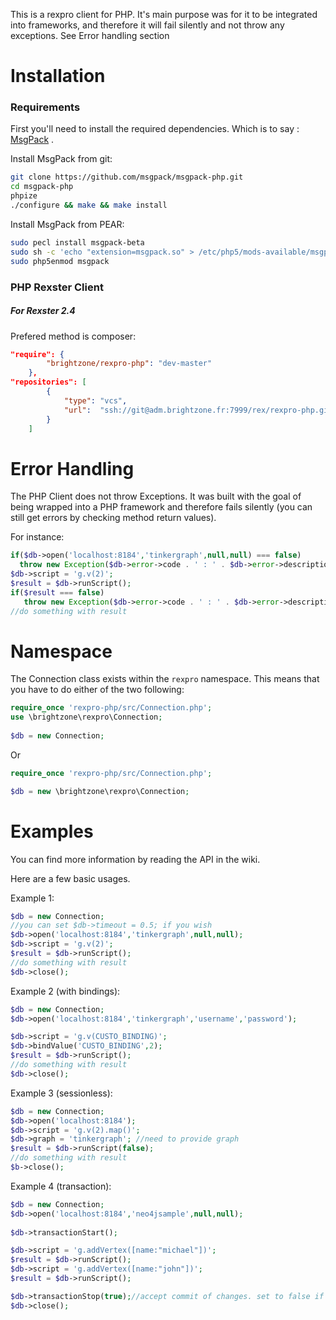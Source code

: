 This is a rexpro client for PHP. It's main purpose was for it to be integrated into frameworks, and therefore it will fail silently and not throw any exceptions. See Error handling section 


Installation
============

### Requirements


First you'll need to install the required dependencies. Which is to say : [MsgPack](http://msgpack.org/) .

Install MsgPack from git:

```bash
git clone https://github.com/msgpack/msgpack-php.git
cd msgpack-php
phpize
./configure && make && make install
```

Install MsgPack from PEAR:

```bash
sudo pecl install msgpack-beta
sudo sh -c 'echo "extension=msgpack.so" > /etc/php5/mods-available/msgpack.ini'
sudo php5enmod msgpack
```

### PHP Rexster Client

##### For Rexster 2.4

Prefered method is composer:

```json
"require": {
		"brightzone/rexpro-php": "dev-master"
	},
"repositories": [
        {
            "type": "vcs",
            "url":  "ssh://git@adm.brightzone.fr:7999/rex/rexpro-php.git"
        }
    ]
```


Error Handling
==============

The PHP Client does not throw Exceptions. It was built with the goal of being wrapped into a PHP framework and therefore fails silently (you can still get errors by checking method return values).

For instance:

```php
if($db->open('localhost:8184','tinkergraph',null,null) === false)
  throw new Exception($db->error->code . ' : ' . $db->error->description);
$db->script = 'g.v(2)';
$result = $db->runScript();
if($result === false)
   throw new Exception($db->error->code . ' : ' . $db->error->description);
//do something with result
```

Namespace
=========

The Connection class exists within the `rexpro` namespace. This means that you have to do either of the two following:

```php
require_once 'rexpro-php/src/Connection.php';
use \brightzone\rexpro\Connection;
 
$db = new Connection;
```

Or

```php
require_once 'rexpro-php/src/Connection.php';

$db = new \brightzone\rexpro\Connection;
```

Examples
========

You can find more information by reading the API in the wiki. 

Here are a few basic usages.

Example 1:

```php
$db = new Connection;
//you can set $db->timeout = 0.5; if you wish
$db->open('localhost:8184','tinkergraph',null,null);
$db->script = 'g.v(2)';
$result = $db->runScript();
//do something with result
$db->close();
```

Example 2 (with bindings):

```php
$db = new Connection;
$db->open('localhost:8184','tinkergraph','username','password');

$db->script = 'g.v(CUSTO_BINDING)';
$db->bindValue('CUSTO_BINDING',2);
$result = $db->runScript();
//do something with result
$db->close();
```

Example 3 (sessionless):

```php
$db = new Connection;
$db->open('localhost:8184');
$db->script = 'g.v(2).map()';
$db->graph = 'tinkergraph'; //need to provide graph
$result = $db->runScript(false);
//do something with result
$b->close();
```

Example 4 (transaction):

```php
$db = new Connection;
$db->open('localhost:8184','neo4jsample',null,null);
  	
$db->transactionStart();

$db->script = 'g.addVertex([name:"michael"])';
$result = $db->runScript();
$db->script = 'g.addVertex([name:"john"])';
$result = $db->runScript();

$db->transactionStop(true);//accept commit of changes. set to false if you wish to cancel changes
$db->close();
```
